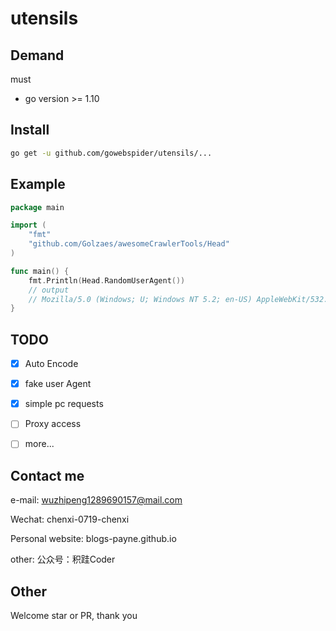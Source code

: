 # utensils

## Demand
must
- go version >= 1.10

## Install
```bash
go get -u github.com/gowebspider/utensils/...
```

## Example
```go
package main

import (
	"fmt"
	"github.com/Golzaes/awesomeCrawlerTools/Head"
)

func main() {
	fmt.Println(Head.RandomUserAgent())
	// output
	// Mozilla/5.0 (Windows; U; Windows NT 5.2; en-US) AppleWebKit/532.9 (KHTML, like Gecko) Chrome/5.0.310.0 Safari/532.9
}

```
## TODO
-[x] Auto Encode
 
-[x] fake user Agent
 
-[x] simple pc requests

-[ ] Proxy access

-[ ] more...
## Contact me

e-mail: wuzhipeng1289690157@mail.com

Wechat: chenxi-0719-chenxi

Personal website: blogs-payne.github.io

other: 公众号：积跬Coder

## Other
Welcome star or PR, thank you